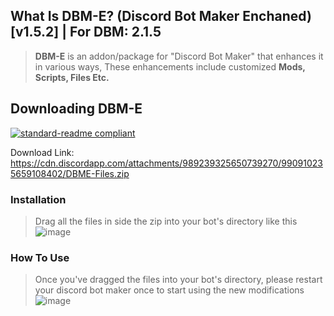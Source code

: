 ## What Is DBM-E? (Discord Bot Maker Enchaned) [v1.5.2] | For DBM: 2.1.5

> **DBM-E** is an addon/package for "Discord Bot Maker" that enhances it in various ways, 
> These enhancements include customized **Mods, Scripts, Files Etc.**



## Downloading DBM-E
[![standard-readme compliant](https://img.shields.io/badge/Download-DBME-blueviolet.svg?style=flat-square)](https://cdn.discordapp.com/attachments/989239325650739270/990910235659108402/DBME-Files.zip)

Download Link: https://cdn.discordapp.com/attachments/989239325650739270/990910235659108402/DBME-Files.zip

### Installation

> Drag all the files in side the zip into your bot's directory like this
![image](https://cdn.discordapp.com/attachments/916317602685546506/1011289457611251802/unknown.png)

### How To Use

> Once you've dragged the files into your bot's directory, please restart your discord bot maker once to start using the new modifications
![image](https://cdn.discordapp.com/attachments/916317602685546506/1011290348485615686/unknown.png)
